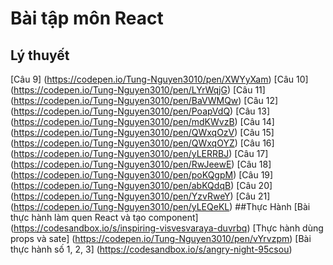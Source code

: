 # Bài tập môn React
## Lý thuyết
[Câu 9] (https://codepen.io/Tung-Nguyen3010/pen/XWYyXam)
[Câu 10] (https://codepen.io/Tung-Nguyen3010/pen/LYrWqjG)
[Câu 11] (https://codepen.io/Tung-Nguyen3010/pen/BaVWMQw)
[Câu 12] (https://codepen.io/Tung-Nguyen3010/pen/PoapVdQ)
[Câu 13] (https://codepen.io/Tung-Nguyen3010/pen/mdKWvzB)
[Câu 14] (https://codepen.io/Tung-Nguyen3010/pen/QWxqOzV)
[Câu 15] (https://codepen.io/Tung-Nguyen3010/pen/QWxqOYZ)
[Câu 16] (https://codepen.io/Tung-Nguyen3010/pen/yLERRBJ)
[Câu 17] (https://codepen.io/Tung-Nguyen3010/pen/RwJeewE)
[Câu 18] (https://codepen.io/Tung-Nguyen3010/pen/poKQgpM)
[Câu 19] (https://codepen.io/Tung-Nguyen3010/pen/abKQdqB)
[Câu 20] (https://codepen.io/Tung-Nguyen3010/pen/YzvRweY)
[Câu 21] (https://codepen.io/Tung-Nguyen3010/pen/yLEQeKL)
##Thực Hành
[Bài thực hành làm quen React và tạo component] (https://codesandbox.io/s/inspiring-visvesvaraya-duvrbq)
[Thực hành dùng props và sate] (https://codepen.io/Tung-Nguyen3010/pen/vYrvzpm)
[Bài thực hành số 1, 2, 3] (https://codesandbox.io/s/angry-night-95csou)
